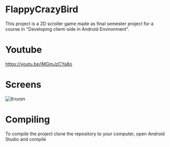 # FlappyCrazyBird
This project is a 2D scroller game made as final semester project for a course in "Developing client-side in Android Environment".
# Youtube
https://youtu.be/iMGmJzCYa8o
# Screens
![תמונה6](https://user-images.githubusercontent.com/66356379/126868335-e389815e-e648-4da1-a6ad-e71817fcc62c.jpg)
# Compiling
To compile the project clone the repository to your computer, open Android Studio and compile
